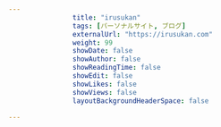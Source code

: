 ---
                title: "irusukan"
                tags: [パーソナルサイト, ブログ]
                externalUrl: "https://irusukan.com"
                weight: 99
                showDate: false
                showAuthor: false
                showReadingTime: false
                showEdit: false
                showLikes: false
                showViews: false
                layoutBackgroundHeaderSpace: false
                ---

